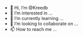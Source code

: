 - 👋 Hi, I’m @Kreedb
- 👀 I’m interested in ...
- 🌱 I’m currently learning ...
- 💞️ I’m looking to collaborate on ...
- 📫 How to reach me ...

<!---
Kreedb/Kreedb is a ✨ special ✨ repository because its `README.md` (this file) appears on your GitHub profile.
You can click the Preview link to take a look at your changes.
--->
